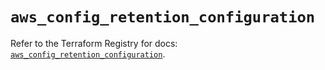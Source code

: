 # `aws_config_retention_configuration`

Refer to the Terraform Registry for docs: [`aws_config_retention_configuration`](https://registry.terraform.io/providers/hashicorp/aws/5.58.0/docs/resources/config_retention_configuration).

